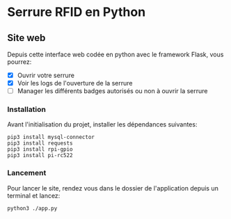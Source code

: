 # Serrure RFID en Python

## Site web

Depuis cette interface web codée en python avec le framework Flask, vous pourrez:
- [x] Ouvrir votre serrure
- [x] Voir les logs de l'ouverture de la serrure
- [ ] Manager les différents badges autorisés ou non à ouvrir la serrure

### Installation

Avant l'initialisation du projet, installer les dépendances suivantes:
```
pip3 install mysql-connector
pip3 install requests
pip3 install rpi-gpio
pip3 install pi-rc522
```

### Lancement

Pour lancer le site, rendez vous dans le dossier de l'application depuis
 un terminal et lancez:
```
python3 ./app.py
```
